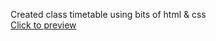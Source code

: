 Created class timetable using bits of html & css
<br>
<a href="https://faberineooppss.github.io/labProjects/week1/timetable/index.html">Click to preview</a>
